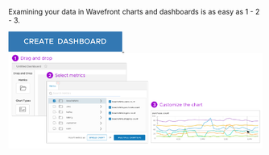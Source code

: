 <div class="container-fluid">
<div class="col-sm-12 col-md-6">

<p>Examining your data in Wavefront charts and dashboards is as easy as 1 - 2 - 3.</p>
<a href=".dashboards/untitled-dashboard/create"><img src="images/create_dashboard_button.png"></img> </a>
&nbsp;
&nbsp;
<img src="images/dashboards_charts.png"></img>
</div>
</div>
<!---
<div class="row">
<div class="col-sm-12 col-md-6">
<p>Charts are the primary way you view the status of your metrics.</p>
<ul>
<li>Display your data in line, point, and stacked area charts.</li>
<li>Highlight critical metrics with sparklines</li>
<li>Guide your users in Markdown charts</li>
</ul>

<p>While charts provide a window into your company's data, dashboards let you prioritize and group those windows in a meaningful way. Dashboards allow you to quickly compare different data sets, alter time windows for all data sets, and save those windows for future use.</p>

<p>Charts and dashboards both support:</p>
<ul>
<li>Time scale select, reset, and zoom in and out</li>
<li>Isolating sources and series</li>
<li>Displaying system and user-defined events</li>
</ul>

</div>
<div class="col-sm-12 col-md-6">
<video width="100%" controls autoplay loop><source src="images/onboarding-dashboards.mp4" type="video/mp4">Your browser does not support HTML5 video.</video>
</div>
</div>
</div>

### Tour Dashboards

To get an overview of the benefits and capabilities of Wavefront, check out the Tour dashboards. Select links below or head on over to the [dashboard browser](/dashboards) and look for dashboards with the **welcome.tour** tag.

[[wavefrontTourDashboards]]--->
